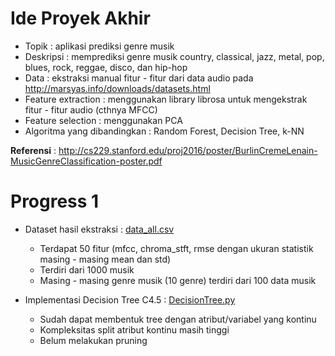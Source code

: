 # Ide Proyek Akhir
- Topik : aplikasi prediksi genre musik
- Deskripsi : memprediksi genre musik country, classical, jazz, metal, pop, blues, rock, reggae, disco, dan hip-hop
- Data : ekstraksi manual fitur - fitur dari data audio pada http://marsyas.info/downloads/datasets.html
- Feature extraction : menggunakan library librosa untuk mengekstrak fitur - fitur audio (cthnya MFCC)
- Feature selection : menggunakan PCA
- Algoritma yang dibandingkan : Random Forest, Decision Tree, k-NN

**Referensi** : http://cs229.stanford.edu/proj2016/poster/BurlinCremeLenain-MusicGenreClassification-poster.pdf

# Progress 1
- Dataset hasil ekstraksi : [data_all.csv](https://github.com/machine-learning-2018-2019-fasilkom-ui/Teknik-Mesin/blob/dev/data/data_all.csv)
  - Terdapat 50 fitur (mfcc, chroma_stft, rmse dengan ukuran statistik masing - masing mean dan std)
  - Terdiri dari 1000 musik
  - Masing - masing genre musik (10 genre) terdiri dari 100 data musik

- Implementasi Decision Tree C4.5 : [DecisionTree.py](https://github.com/machine-learning-2018-2019-fasilkom-ui/Teknik-Mesin/blob/dev/algoritma_decision_tree/DecisionTree.py)
  - Sudah dapat membentuk tree dengan atribut/variabel yang kontinu
  - Kompleksitas split atribut kontinu masih tinggi
  - Belum melakukan pruning
